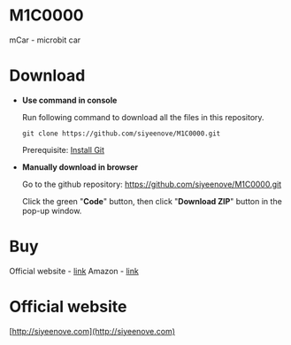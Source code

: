 # M1C0000
mCar - microbit car

# Download

* **Use command in console**

	Run following command to download all the files in this repository.

	`git clone https://github.com/siyeenove/M1C0000.git`

	Prerequisite: [Install Git](https://git-scm.com/downloads)

* **Manually download in browser**

	Go to the github repository: https://github.com/siyeenove/M1C0000.git

	Click the green "**Code**" button, then click "**Download ZIP**" button in the pop-up window.

# Buy
Official website - [link](http://siyeenove.com/buy/)
Amazon - [link](https://www.amazon.com/dp/B0DKX3G6M9)

# Official website
[http://siyeenove.com](http://siyeenove.com)
